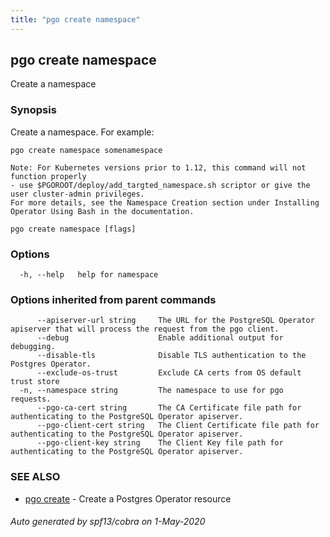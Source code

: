```yaml
---
title: "pgo create namespace"
---
```

## pgo create namespace

Create a namespace

### Synopsis

Create a namespace. For example:

	pgo create namespace somenamespace

	Note: For Kubernetes versions prior to 1.12, this command will not function properly
    - use $PGOROOT/deploy/add_targted_namespace.sh scriptor or give the user cluster-admin privileges.
    For more details, see the Namespace Creation section under Installing Operator Using Bash in the documentation.

```
pgo create namespace [flags]
```

### Options

```
  -h, --help   help for namespace
```

### Options inherited from parent commands

```
      --apiserver-url string     The URL for the PostgreSQL Operator apiserver that will process the request from the pgo client.
      --debug                    Enable additional output for debugging.
      --disable-tls              Disable TLS authentication to the Postgres Operator.
      --exclude-os-trust         Exclude CA certs from OS default trust store
  -n, --namespace string         The namespace to use for pgo requests.
      --pgo-ca-cert string       The CA Certificate file path for authenticating to the PostgreSQL Operator apiserver.
      --pgo-client-cert string   The Client Certificate file path for authenticating to the PostgreSQL Operator apiserver.
      --pgo-client-key string    The Client Key file path for authenticating to the PostgreSQL Operator apiserver.
```

### SEE ALSO

* [pgo create](/pgo-client/reference/pgo_create/)	 - Create a Postgres Operator resource

###### Auto generated by spf13/cobra on 1-May-2020
